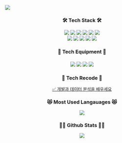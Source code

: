 <img src="https://capsule-render.vercel.app/api?type=wave&color=auto&height=200&section=header&text=NohJeong&nbsp;Github!&fontSize=90" />

<div align="center">
  <h3>🛠 Tech Stack 🛠</h3>
  <img src="https://img.shields.io/badge/html-E34F26?style=for-the-badge&logo=html5&logoColor=white">
  <img src="https://img.shields.io/badge/css-1572B6?style=for-the-badge&logo=css3&logoColor=white">
  <img src="https://img.shields.io/badge/bootstrap-7952B3?style=for-the-badge&logo=bootstrap&logoColor=white">
  <img src="https://img.shields.io/badge/javascript-F7DF1E?style=for-the-badge&logo=javascript&logoColor=black">
  <img src="https://img.shields.io/badge/node.js-339933?style=for-the-badge&logo=node.js&logoColor=black">
  <img src="https://img.shields.io/badge/react-61DAFB?style=for-the-badge&logo=react&logoColor=black"><br>
  <img src="https://img.shields.io/badge/python-3776AB?style=for-the-badge&logo=python&logoColor=white">
  <img src="https://img.shields.io/badge/numpy-013243?style=for-the-badge&logo=numpy&logoColor=white">
  <img src="https://img.shields.io/badge/pandas-150458?style=for-the-badge&logo=pandas&logoColor=white">
  <img src="https://img.shields.io/badge/scikitlearn-F7931E?style=for-the-badge&logo=scikitlearn&logoColor=black">
  <img src="https://img.shields.io/badge/postgresql-4169E1?style=for-the-badge&logo=postgresql&logoColor=white">
</div>

<div align="center">
  <h3>🔨 Tech Equipment 🔨<h3>
  <img src="https://img.shields.io/badge/github-181717?style=for-the-badge&logo=github&logoColor=white">
  <img src="https://img.shields.io/badge/jupyter-F37626?style=for-the-badge&logo=jupyter&logoColor=white">
  <img src="https://img.shields.io/badge/Visual Studio Code-007ACC?style=for-the-badge&logo=Visual Studio Code&logoColor=white">
  <img src="https://img.shields.io/badge/googlemeet-00897B?style=for-the-badge&logo=googlemeet&logoColor=white">
</div>

<div align="center">
  <h3>📝 Tech Recode 📝</h3>
  <a href="https://tinokim.tistory.com/">✅ 개발과 데이터 분석을 배우세요</a>
  </div>
</div>

<div align="center">
  <h3>😻 Most Used Langauages 😻</h3>
  <img src="https://github-readme-stats.vercel.app/api/top-langs/?username=xudegloss&layout=compact"><br>
  <h3>👩‍💻 Github Stats 👩‍💻</h3>
  <img src="https://github-readme-stats.vercel.app/api?username=xudegloss&show_icons=true">
</div>
